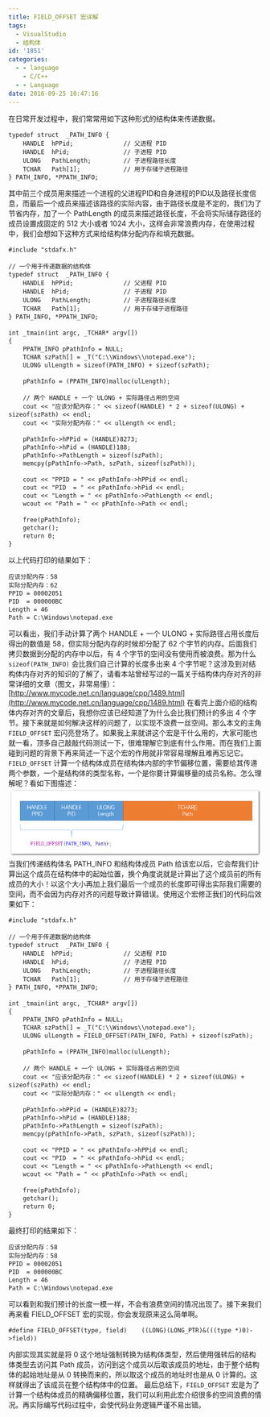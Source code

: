 ```yaml
---
title: FIELD_OFFSET 宏详解
tags:
  - VisualStudio
  - 结构体
id: '1851'
categories:
  - - language
    - C/C++
  - - Language
date: 2016-09-25 10:47:16
---
```


在日常开发过程中，我们常常用如下这种形式的结构体来传递数据。

```
typedef struct  _PATH_INFO {
    HANDLE  hPPid;              // 父进程 PID
    HANDLE  hPid;               // 子进程 PID
    ULONG   PathLength;         // 子进程路径长度
    TCHAR   Path[1];            // 用于存储子进程路径
} PATH_INFO, *PPATH_INFO;
```

其中前三个成员用来描述一个进程的父进程PID和自身进程的PID以及路径长度信息，而最后一个成员来描述该路径的实际内容，由于路径长度是不定的，我们为了节省内存，加了一个 PathLength 的成员来描述路径长度，不会将实际储存路径的成员设置成固定的 512 大小或者 1024 大小，这样会非常浪费内存，在使用过程中，我们会想如下这种方式来给结构体分配内存和填充数据。
<!-- more -->
```
#include "stdafx.h"

// 一个用于传递数据的结构体
typedef struct  _PATH_INFO {
    HANDLE  hPPid;              // 父进程 PID
    HANDLE  hPid;               // 子进程 PID
    ULONG   PathLength;         // 子进程路径长度
    TCHAR   Path[1];            // 用于存储子进程路径
} PATH_INFO, *PPATH_INFO;

int _tmain(int argc, _TCHAR* argv[])
{
    PPATH_INFO pPathInfo = NULL;
    TCHAR szPath[] = _T("C:\\Windows\\notepad.exe");
    ULONG ulLength = sizeof(PATH_INFO) + sizeof(szPath);

    pPathInfo = (PPATH_INFO)malloc(ulLength);

    // 两个 HANDLE + 一个 ULONG + 实际路径占用的空间
    cout << "应该分配内存：" << sizeof(HANDLE) * 2 + sizeof(ULONG) + sizeof(szPath) << endl;
    cout << "实际分配内存：" << ulLength << endl;

    pPathInfo->hPPid = (HANDLE)8273;
    pPathInfo->hPid = (HANDLE)188;
    pPathInfo->PathLength = sizeof(szPath);
    memcpy(pPathInfo->Path, szPath, sizeof(szPath));

    cout << "PPID = " << pPathInfo->hPPid << endl;
    cout << "PID  = " << pPathInfo->hPid << endl;
    cout << "Length = " << pPathInfo->PathLength << endl;
    wcout << "Path = " << pPathInfo->Path << endl;

    free(pPathInfo);
    getchar();
    return 0;
}
```

以上代码打印的结果如下：

```
应该分配内存：58
实际分配内存：62
PPID = 00002051
PID  = 000000BC
Length = 46
Path = C:\Windows\notepad.exe
```

可以看出，我们手动计算了两个 HANDLE + 一个 ULONG + 实际路径占用长度后得出的数值是 58，但实际分配内存的时候却分配了 62 个字节的内存。后面我们拷贝数据到分配的内存中以后，有 4 个字节的空间没有使用而被浪费。那为什么 `sizeof(PATH_INFO)` 会比我们自己计算的长度多出来 4 个字节呢？这涉及到对结构体内存对齐的知识的了解了，请看本站曾经写过的一篇关于结构体内存对齐的非常详细的文章（图文，非常易懂）：[http://www.mycode.net.cn/language/cpp/1489.html](http://www.mycode.net.cn/language/cpp/1489.html) 在看完上面介绍的结构体内存对齐的文章后，我想你应该已经知道了为什么会比我们预计的多出 4 个字节。接下来就是如何解决这样的问题了，以实现不浪费一丝空间。那么本文的主角 `FIELD_OFFSET` 宏闪亮登场了。如果我上来就讲这个宏是干什么用的，大家可能也就一看，顶多自己敲敲代码测试一下，很难理解它到底有什么作用。而在我们上面碰到问题的背景下再来简述一下这个宏的作用就非常容易理解且难再忘记它。 `FIELD_OFFSET` 计算一个结构体成员在结构体内部的字节偏移位置，需要给其传递两个参数，一个是结构体的类型名称，一个是你要计算偏移量的成员名称。怎么理解呢？看如下图描述： [![2016-09-25_103740](/images/2016/09/2016-09-25_103740.png)](/images/2016/09/2016-09-25_103740.png) 当我们传递结构体名 PATH\_INFO 和结构体成员 Path 给该宏以后，它会帮我们计算出这个成员在结构体中的起始位置，换个角度说就是计算出了这个成员前的所有成员的大小！以这个大小再加上我们最后一个成员的长度即可得出实际我们需要的空间，而不会因为内存对齐的问题导致计算错误。使用这个宏修正我们的代码后效果如下：

```
#include "stdafx.h"

// 一个用于传递数据的结构体
typedef struct  _PATH_INFO {
    HANDLE  hPPid;              // 父进程 PID
    HANDLE  hPid;               // 子进程 PID
    ULONG   PathLength;         // 子进程路径长度
    TCHAR   Path[1];            // 用于存储子进程路径
} PATH_INFO, *PPATH_INFO;

int _tmain(int argc, _TCHAR* argv[])
{
    PPATH_INFO pPathInfo = NULL;
    TCHAR szPath[] = _T("C:\\Windows\\notepad.exe");
    ULONG ulLength = FIELD_OFFSET(PATH_INFO, Path) + sizeof(szPath);

    pPathInfo = (PPATH_INFO)malloc(ulLength);

    // 两个 HANDLE + 一个 ULONG + 实际路径占用的空间
    cout << "应该分配内存：" << sizeof(HANDLE) * 2 + sizeof(ULONG) + sizeof(szPath) << endl;
    cout << "实际分配内存：" << ulLength << endl;

    pPathInfo->hPPid = (HANDLE)8273;
    pPathInfo->hPid = (HANDLE)188;
    pPathInfo->PathLength = sizeof(szPath);
    memcpy(pPathInfo->Path, szPath, sizeof(szPath));

    cout << "PPID = " << pPathInfo->hPPid << endl;
    cout << "PID  = " << pPathInfo->hPid << endl;
    cout << "Length = " << pPathInfo->PathLength << endl;
    wcout << "Path = " << pPathInfo->Path << endl;

    free(pPathInfo);
    getchar();
    return 0;
}
```

最终打印的结果如下：

```
应该分配内存：58
实际分配内存：58
PPID = 00002051
PID  = 000000BC
Length = 46
Path = C:\Windows\notepad.exe
```

可以看到和我们预计的长度一模一样，不会有浪费空间的情况出现了。接下来我们再来看 FIELD\_OFFSET 宏的实现，你会发现原来这么简单啊。

```
#define FIELD_OFFSET(type, field)    ((LONG)(LONG_PTR)&(((type *)0)->field))
```

内部实现其实就是将 0 这个地址强制转换为结构体类型，然后使用强转后的结构体类型去访问其 Path 成员，访问到这个成员以后取该成员的地址，由于整个结构体的起始地址是从 0 转换而来的，所以取这个成员的地址时也是从 0 计算的。这样就得出了该成员在整个结构体中的位置。 最后总结下，`FIELD_OFFSET` 宏是为了计算一个结构体成员的精确偏移位置，我们可以利用此宏介绍很多的空间浪费的情况。再实际编写代码过程中，会使代码业务逻辑严谨不易出错。